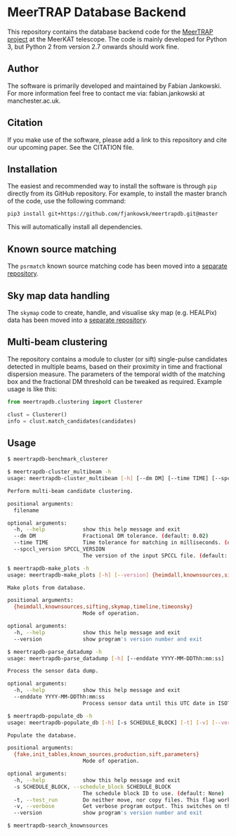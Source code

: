 # MeerTRAP Database Backend #

This repository contains the database backend code for the [MeerTRAP project](https://www.meertrap.org/) at the MeerKAT telescope. The code is mainly developed for Python 3, but Python 2 from version 2.7 onwards should work fine.

## Author ##

The software is primarily developed and maintained by Fabian Jankowski. For more information feel free to contact me via: fabian.jankowski at manchester.ac.uk.

## Citation ##

If you make use of the software, please add a link to this repository and cite our upcoming paper. See the CITATION file.

## Installation ##

The easiest and recommended way to install the software is through `pip` directly from its GitHub repository. For example, to install the master branch of the code, use the following command:

`pip3 install git+https://github.com/fjankowsk/meertrapdb.git@master`

This will automatically install all dependencies.

## Known source matching ##

The `psrmatch` known source matching code has been moved into a [separate repository](https://github.com/fjankowsk/psrmatch/).

## Sky map data handling ##

The `skymap` code to create, handle, and visualise sky map (e.g. HEALPix) data has been moved into a [separate repository](https://github.com/fjankowsk/skymap/).

## Multi-beam clustering ##

The repository contains a module to cluster (or sift) single-pulse candidates detected in multiple beams, based on their proximity in time and fractional dispersion measure. The parameters of the temporal width of the matching box and the fractional DM threshold can be tweaked as required. Example usage is like this:

```python
from meertrapdb.clustering import Clusterer

clust = Clusterer()
info = clust.match_candidates(candidates)
```

## Usage ##

```bash
$ meertrapdb-benchmark_clusterer
```

```bash
$ meertrapdb-cluster_multibeam -h
usage: meertrapdb-cluster_multibeam [-h] [--dm DM] [--time TIME] [--spccl_version SPCCL_VERSION] filename

Perform multi-beam candidate clustering.

positional arguments:
  filename

optional arguments:
  -h, --help            show this help message and exit
  --dm DM               Fractional DM tolerance. (default: 0.02)
  --time TIME           Time tolerance for matching in milliseconds. (default: 10.0)
  --spccl_version SPCCL_VERSION
                        The version of the input SPCCL file. (default: 2)
```

```bash
$ meertrapdb-make_plots -h
usage: meertrapdb-make_plots [-h] [--version] {heimdall,knownsources,sifting,skymap,timeline,timeonsky}

Make plots from database.

positional arguments:
  {heimdall,knownsources,sifting,skymap,timeline,timeonsky}
                        Mode of operation.

optional arguments:
  -h, --help            show this help message and exit
  --version             show program's version number and exit
```

```bash
$ meertrapdb-parse_datadump -h
usage: meertrapdb-parse_datadump [-h] [--enddate YYYY-MM-DDThh:mm:ss]

Process the sensor data dump.

optional arguments:
  -h, --help            show this help message and exit
  --enddate YYYY-MM-DDThh:mm:ss
                        Process sensor data until this UTC date in ISOT format. (default: None)
```

```bash
$ meertrapdb-populate_db -h
usage: meertrapdb-populate_db [-h] [-s SCHEDULE_BLOCK] [-t] [-v] [--version] {fake,init_tables,known_sources,production,sift,parameters}

Populate the database.

positional arguments:
  {fake,init_tables,known_sources,production,sift,parameters}
                        Mode of operation.

optional arguments:
  -h, --help            show this help message and exit
  -s SCHEDULE_BLOCK, --schedule_block SCHEDULE_BLOCK
                        The schedule block ID to use. (default: None)
  -t, --test_run        Do neither move, nor copy files. This flag works with "production" mode only. (default: False)
  -v, --verbose         Get verbose program output. This switches on the display of debug messages. (default: False)
  --version             show program's version number and exit
```

```bash
$ meertrapdb-search_knownsources
```
